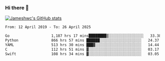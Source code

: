 ### Hi there 👋

[![Jameshwc's GitHub stats](https://github-readme-stats.vercel.app/api?username=jameshwc)](https://github.com/anuraghazra/github-readme-stats)

<!--START_SECTION:waka-->

```txt
From: 12 April 2019 - To: 26 April 2025

Go                   1,187 hrs 17 mins████████▒░░░░░░░░░░░░░░░░   33.38 %
Python               866 hrs 57 mins ██████░░░░░░░░░░░░░░░░░░░   24.37 %
YAML                 513 hrs 30 mins ███▓░░░░░░░░░░░░░░░░░░░░░   14.44 %
C                    112 hrs 51 mins ▓░░░░░░░░░░░░░░░░░░░░░░░░   03.17 %
Swift                108 hrs 34 mins ▓░░░░░░░░░░░░░░░░░░░░░░░░   03.05 %
```

<!--END_SECTION:waka-->
